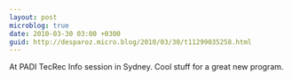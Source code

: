```yaml
---
layout: post
microblog: true
date: 2010-03-30 03:00 +0300
guid: http://desparoz.micro.blog/2010/03/30/t11299035258.html
---
```

At PADI TecRec Info session in Sydney. Cool stuff for a great new program.
